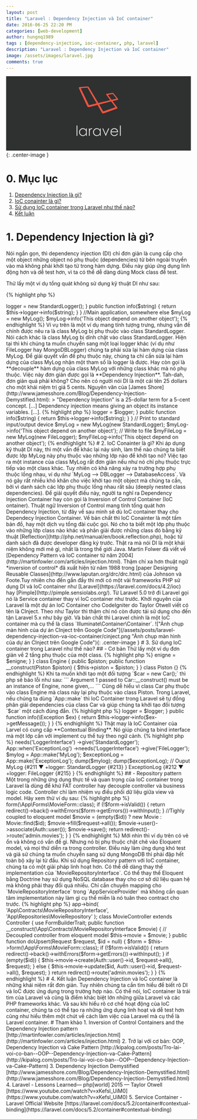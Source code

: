 ```yaml
---
layout: post
title: "Laravel : Dependency Injection và IoC container"
date: 2016-06-25 22:20 PM
categories: [web-development]
author: hungnq1989
tags : [dependency-injection, ioc-container, php, laravel]
description: "Laravel : Dependency Injection và IoC container"
image: /assets/images/laravel.jpg
comments: true
---
```


!["Laravel"](/assets/images/laravel.jpg "Laravel"){: .center-image }

# 0. Mục lục
1. [Dependency Injection là gì?](#dependency-injection-la-gi)
2. [IoC conainter là gì?](#ioc-container-la-gi)
3. [Sử dụng IoC container trong Laravel như thế nào?](#su-dung-ioc-container-trong-laravel-nhu-the-nao)
4. [Kết luận](#ket-luan)

# 1. Dependency Injection là gì?

Nói ngắn gọn, thì dependency injection (DI) chỉ đơn giản là cung cấp cho một object những object nó phụ thuộc (dependencies) từ bên ngoài truyền vào mà không phải khởi tạo từ trong hàm dựng. Điều này giúp ứng dụng linh động hơn và dễ test hơn, vì ta có thể dễ dàng dùng Mock class để test.

Thử lấy một ví dụ tổng quát không sử dụng kỹ thuật DI như sau:

{% highlight php %}
<?php
class StandardLogger {

    public function info($message)
    {
      printf("[INFO] %s \n", $message);
    }
}

class MyLog {
    public $logger;

    public function __construct() {
        $this->logger = new StandardLogger();
    }

    public function info($string)
    {
        return $this->logger->info($string);
    }
}

//Main application, somewhere else
$myLog = new MyLog();
$myLog->info('This object depend on another object');
{% endhighlight %}

Ví vụ trên là một ví dụ mang tính tượng trưng, nhưng vấn đề chính được nêu ra là class MyLog bị phụ thuộc vào class StandardLogger. Nói cách khác là class MyLog bị dính chặt vào class StandardLogger. Hiện tại thì khi chúng ta muốn chuyển sang một loại logger khác (ví dụ như FileLogger hay MongoDBLogger) chúng ta phải sửa lại hàm dựng của class MyLog.


Để giải quyết vấn đề phụ thuộc này, chúng ta chỉ cần sửa lại hàm dựng của class MyLog nhận một tham số là logger là được. Hay còn gọi là **decouple** hàm dựng của class MyLog với những class khác mà nó phụ thuộc. Việc này đơn giản được gọi là **Dependency Injection**. Tah-dah, đơn giản quá phải không? Cho nên có người nói DI là một cái tên 25 dollars cho một khái niệm trị giá 5 cents. Nguyên văn của [James Shore](http://www.jamesshore.com/Blog/Dependency-Injection-Demystified.html):

> "Dependency Injection" is a 25-dollar term for a 5-cent concept. [...] Dependency injection means giving an object its instance variables. [...].

{% highlight php %}
<?php
interface LoggerInterface 
{
    function info($message);
}

class StandardLogger implements LoggerInterface
{

    public function info($message)
    {
        printf("[INFO] %s \n", $message);
    }
}

class FileLogger implements LoggerInterface 
{

    public function info($message) 
    {
        file_put_contents('app.log', sprintf("[INFO] %s \n", $message), FILE_APPEND);
    }
}

class MyLog 
{
    public $logger;

    public function __construct(LoggerInterface $logger) 
    {
        $this->logger = $logger;
    }

    public function info($string)
    {
        return $this->logger->info($string);
    }
}
// Print to standard input/output device
$myLog = new MyLog(new StandardLogger);
$myLog->info('This object depend on another object');
// Write to file
$myFileLog = new MyLog(new FileLogger);
$myFileLog->info('This object depend on another object'); 
{% endhighlight %}

# 2. IoC Conainter là gì?

Khi áp dụng kỹ thuật DI này, thì một vấn đề khác lại nảy sinh, làm thế nào chúng ta biết được lớp MyLog này phụ thuộc vào những lớp nào để khởi tạo nó? Việc tạo ra một instance của class MyLog rất đơn giản nếu như nó chỉ phụ thuộc trực tiếp vào một class khác. Tuy nhiên có khả năng xảy ra trường hợp phụ thuộc lồng nhau, ví dụ như `MyLog --> DBLogger --> DatabaseAccess`. Và nó gây rất nhiều khó khăn cho việc khởi tạo một object mà chúng ta cần, bởi vì danh sách các lớp phụ thuộc lồng nhau rất sâu (deeply nested class dependencies).

Để giải quyết điều này, người ta nghĩ ra Dependency Injection Container hay còn gọi là Inversion of Control Container (IoC ontainer). Thuật ngữ Inversion of Control mang tính tổng quát hơn Dependency Injection, từ đây về sau mình sẽ dù IoC container thay cho Dependecy Injection Container. Về bản chất thì IoC Conainter là một tấm bản đồ, hay một dịch vụ tổng đài cuộc gọi. Nó cho ta biết một lớp phụ thuộc vào những lớp class nào khác và phân giải được những class đó bằng kỹ thuật [Reflection](http://php.net/manual/en/book.reflection.php), hoặc từ danh sách đã được developer đăng ký trước.

Thật ra mà nói DI là một khái niệm không mới mẻ gì, nhất là trong thế giới Java. Martin Folwer đã viết về [Dependency Pattern và IoC container từ năm 2004](http://martinfowler.com/articles/injection.html). Thậm chí xa hơn thuật ngữ *inversion of control* đã xuất hiện từ năm 1988 trong [paper Designing Reusable Classes](http://www.laputan.org/drc/drc.html) của Johnson và Foote.Tuy nhiên cho đến gần đầy thì mới có một vài frameworks PHP sử dụng DI và IoC container như [Laravel](https://laravel.com/docs/4.2/ioc) hay [Pimple](http://pimple.sensiolabs.org/). Từ Laravel 5.0 trở đi Laravel gọi nó là Service container thay vì IoC container như trước.

Khởi nguyên của Laravel là một dự án IoC Container cho CodeIgniter do Taylor Otwell viết có tên là CInject. Theo như Taylor thì thậm chí nó còn được tái sử dụng cho đến tận Laravel 5.x như bây giờ. Và bản chất thì Laravel chính là một IoC container mà cụ thể là class `Illuminate\Container\Container`. 

!["Ảnh chụp màn hình của dự án CInject trên Google Code"](/assets/posts/laravel-dependency-injection-va-ioc-container/cinject.png "Ảnh chụp màn hình của dự án CInject trên Google Code"){: .center-image }

# 3. Sử dụng IoC container trong Laravel như thế nào?

## - Cơ bản
Thử lấy một ví dụ đơn giản về 2 tầng phụ thuộc của một class.

{% highlight php %}
<?php
class Car {
    public $enigne;
    public function __construct(Engine $enigne) {
        $this->enigne = $enigne;
    }
}
class Engine {
    public $piston;
    public function __construct(Piston $piston) {
        $this->piston = $piston;
    }
}
class Piston {}
{% endhighlight %}

Khi ta muốn khởi tạo một đối tượng `$car = new Car();` thì php sẽ báo lỗi như sau:
```
Argument 1 passed to Car::__construct() must be an instance of Engine, none given,...
```

Cũng dễ hiểu vì class Car phụ thuộc vào class Engine mà class này lại phụ thuộc vào class Piston. Trong Laravel, nếu chúng ta dùng `App::make` thì IoC Container trong Laravel sẽ tự đồng phân giải dependencies của class Car và giúp chúng ta khởi tạo đối tượng `$car` một cách đúng đắn.

{% highlight php %}
<?php
$car = App::make('Car');

dd($car);

//Ouput
Car {#212 ▼
  +enigne: Engine {#216 ▼
    +piston: Piston {#218}
  }
}
{% endhighlight %}

Trở lại với ví dụ về MyLog ở trên. Nếu như ta khởi tạo object MyLog bằng `App::make('MyLog')` Laravel sẽ báo lỗi như sau:

```
Target [LoggerInterface] is not instantiable.
```

Hiển nhiên vì class MyLog của chúng ta nhận tham số từ hàm dựng là một interface chứ không phải một concrete class nên Laravel không thể khởi tạo interface đó và inject vào class MyLog được. IoC container không đủ *thông minh* để đoán developer muốn gì trong trường hợp này. Cho nên chúng ta phải bind LoggerInterface với thực thi cụ thể của interface đó.

Ví dụ:
{% highlight php %}
<?php
App::bind('LoggerInterface', 'StandardLogger');

$myLog = App::make('MyLog');

dd($myLog);
//Ouput
MyLog {#212 ▼
  +logger: StandardLogger {#214}
}
{% endhighlight %}

## - Contextual binding

Đôi khi 2 class khác nhau sử dụng chung 1 interface, nhưng chúng cần 2 implementations khác nhau thì phải làm sao? Giả sử ta có thêm một class ExceptionLog, và chúng ta muốn nó ghi xuống file thay vì in ra standard ouput như class MyLog.

{% highlight php %}
<?php
class ExceptionLog 
{
    public $logger;

    public function __construct(LoggerInterface $logger) 
    {
        $this->logger = $logger;
    }

    public function info(\Exception $ex)
    {
        return $this->logger->info($ex->getMessage());
    }
}
{% endhighlight %}

Thật may là IoC Container của Larvel  có cung cấp **Contextual Binding**. Nó giúp chúng ta bind interface mà một lớp cần với implement cụ thể tuỳ theo ngữ cảnh.

{% highlight php %}
<?php
App::when('MyLog')
    ->needs('LoggerInterface')
    ->give('StandardLogger');

App::when('ExceptionLog')
    ->needs('LoggerInterface')
    ->give('FileLogger');

$mylog = App::make('MyLog');
$exceptionLog = App::make('ExceptionLog');

dump($mylog);
dump($exceptionLog);
// Ouput

MyLog {#211 ▼
  +logger: StandardLogger {#213}
}

ExceptionLog {#212 ▼
  +logger: FileLogger {#215}
}
{% endhighlight %}

## - Repository pattern

Một trong những ứng dụng thực tế và quan trọng của IoC container trong Laravel là dùng để khử FAT controller hay decouple controller và business logic code. Controller chỉ làm nhiệm vụ điều phối dữ liệu giữa view và model.

Hãy xem thử ví dụ sau:

{% highlight php %}
<?php
class MovieController extends Controller {
    
    use FormBuilderTrait;

    public function doUpsert(Request $request, $id = null)
    {
        $form = $this->form(\App\Forms\MovieForm::class);

        if (!$form->isValid()) {
           return redirect()->back()->withErrors($form->getErrors())->withInput();
         }
        //Tighly coupled to eloquent model
        $movie = (empty($id)) ? new Movie : Movie::find($id);
        $movie->fill($request->all());
        $movie->user()->associate(Auth::user());
        $movie->save();

        return redirect()->route('admin.movies');
    }
}
{% endhighlight %}

Mới nhìn thì ví dụ trên có vẻ ổn và không có vấn đề gì. Nhưng nó bị phụ thuộc chặt chẽ vào Eloquent model, và mọi thứ diễn ra trong controller. Điều này làm ứng dụng khó test và giả sử chúng ta muốn chuyển sang sử dụng MongoDB thì phải đập hết toàn bộ xây lại từ đầu.

 Khi sử dụng Repository pattern với IoC container, chúng ta có một giải pháp linh hoạt hơn. Có thể dễ dàng thay thế implementation của `MovieRepositoryInterface`. Có thể thay thế Eloquent bằng Doctrine hay sử dụng NoSQL database thay cho cơ sở dữ liệu quan hệ mà không phải thay đổi quá nhiều. Chỉ cần chuyển mapping cho  `MovieRepositoryInterface` trong `AppServiceProvider` mà không cần quan tâm implementation này làm gì cụ thể miễn là nó tuân theo contract cho trước.

{% highlight php %}
<?php
// AppServiceProvider
$this->app->bind(
    'App\Contracts\MovieRepositoryInterface',
    'App\Repositories\MovieRepository'
);

class MovieController extends Controller {
    
    use FormBuilderTrait;

    public function __construct(\App\Contracts\MovieRepositoryInterface $movie) 
    {   
        // Decoupled controller from eloquent model
        $this->movie = $movie;
    }

    public function doUpsert(Request $request, $id = null)
    {
        $form = $this->form(\App\Forms\MovieForm::class);

        if (!$form->isValid()) {
            return redirect()->back()->withErrors($form->getErrors())->withInput();
        }

        if (empty($id)) {
            $this->movie->create(Auth::user()->id, $request->all(), $request);
        } else {
            $this->movie->update($id, Auth::user()->id, $request->all(), $request);
        }

        return redirect()->route('admin.movies');
    }
}
{% endhighlight %}

# 4. Kết luận

Dependency Injection và IoC container là những khái niệm rất đơn giản. Tuy nhiên chúng ta cần tìm hiểu để biết rõ DI và IoC được ứng dụng trong trường hợp nào. Có thể nói, IoC container là trái tim của Laravel và cũng là điểm khác biệt lớn những giữa Laravel và các PHP frameworks khác. Và sau khi hiểu rõ cơ chế hoạt động của IoC container, chúng ta có thể tạo ra những ứng dụng linh hoạt và dễ test hơn cũng như hiểu thêm một chút về cách làm việc của Laravel mà cụ thể là Laravel container.


# Tham khảo 

1. Inversion of Control Containers and the Dependency Injection pattern [http://martinfowler.com/articles/injection.html](http://martinfowler.com/articles/injection.html)
2. Trở lại với cơ bản: OOP, Dependency Injection và Cake Pattern [http://kipalog.com/posts/Tro-lai-voi-co-ban--OOP--Dependency-Injection-va-Cake-Pattern](http://kipalog.com/posts/Tro-lai-voi-co-ban--OOP--Dependency-Injection-va-Cake-Pattern)
3. Dependency Injection Demystified [http://www.jamesshore.com/Blog/Dependency-Injection-Demystified.html](http://www.jamesshore.com/Blog/Dependency-Injection-Demystified.html)
4. Laravel - Lessons Learned— php[world] 2015 — Taylor Otwell [https://www.youtube.com/watch?v=xKefsl_UiM0](https://www.youtube.com/watch?v=xKefsl_UiM0)
5. Service Container - Laravel Official Website [https://laravel.com/docs/5.2/container#contextual-binding](https://laravel.com/docs/5.2/container#contextual-binding)